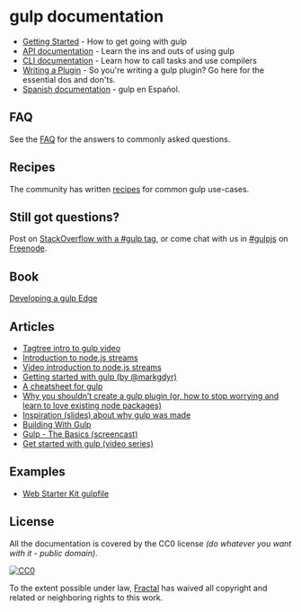 # gulp documentation

* [Getting Started](getting-started.md) - How to get going with gulp
* [API documentation](API.md) - Learn the ins and outs of using gulp
* [CLI documentation](CLI.md) - Learn how to call tasks and use compilers
* [Writing a Plugin](writing-a-plugin/README.md) - So you're writing a gulp plugin? Go here for the essential dos and don'ts.
* [Spanish documentation][SpanishDocs] - gulp en Español.


## FAQ

See the [FAQ](FAQ.md) for the answers to commonly asked questions.


## Recipes

The community has written [recipes](recipes#recipes) for common gulp use-cases.


## Still got questions?

Post on [StackOverflow with a #gulp tag](http://stackoverflow.com/questions/tagged/gulp), or come chat with us in [#gulpjs](http://webchat.freenode.net/?channels=gulpjs) on [Freenode](http://freenode.net/).


## Book
[Developing a gulp Edge](http://shop.oreilly.com/product/9781939902146.do)


## Articles
* [Tagtree intro to gulp video](http://tagtree.tv/gulp)
* [Introduction to node.js streams](https://github.com/substack/stream-handbook)
* [Video introduction to node.js streams](http://www.youtube.com/watch?v=QgEuZ52OZtU)
* [Getting started with gulp (by @markgdyr)](http://markgoodyear.com/2014/01/getting-started-with-gulp/)
* [A cheatsheet for gulp](https://github.com/osscafe/gulp-cheatsheet)
* [Why you shouldn’t create a gulp plugin (or, how to stop worrying and learn to love existing node packages)](http://blog.overzealous.com/post/74121048393/why-you-shouldnt-create-a-gulp-plugin-or-how-to-stop)
* [Inspiration (slides) about why gulp was made](http://slid.es/contra/gulp)
* [Building With Gulp](http://www.smashingmagazine.com/2014/06/11/building-with-gulp/)
* [Gulp - The Basics (screencast)](https://www.youtube.com/watch?v=dwSLFai8ovQ)
* [Get started with gulp (video series)](http://www.youtube.com/playlist?list=PLRk95HPmOM6PN-G1xyKj9q6ap_dc9Yckm)


## Examples

- [Web Starter Kit gulpfile](https://github.com/google/web-starter-kit/blob/master/gulpfile.js)


## License

All the documentation is covered by the CC0 license *(do whatever you want with it - public domain)*.

[![CC0](http://i.creativecommons.org/p/zero/1.0/88x31.png)](http://creativecommons.org/publicdomain/zero/1.0/)

To the extent possible under law, [Fractal](http://wearefractal.com) has waived all copyright and related or neighboring rights to this work.

[SpanishDocs]: https://github.com/bucaran/gulp-docs-es
